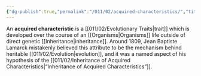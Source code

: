 ```yaml
---
{"dg-publish":true,"permalink":"/011/02/acquired-characteristics/","title":"Acquired Characteristics","tags":["BIOL422"]}
---
```


An **acquired characteristic** is a [[011/02/Evolutionary Traits\|trait]] which is developed over the course of an [[Organisms\|Organisms]] life outside of direct genetic [[Inheritance\|inheritance]]. Around 1809, Jean Baptiste Lamarck mistakenly believed this attribute to be the mechanism behind heritable [[011/02/Evolution\|evolution]], and it was a named aspect of his hypothesis of the [[011/02/Inheritance of Acquired Characteristics\|“Inheritance of Acquired Characteristics”]].